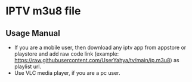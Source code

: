 # IPTV m3u8 file
## Usage Manual
- If you are a mobile user, then download any iptv app from appstore or playstore and add raw code link (example: https://raw.githubusercontent.com/UserYahya/tv/main/ip.m3u8) as playlist url.
- Use VLC media player, if you are a pc user.
